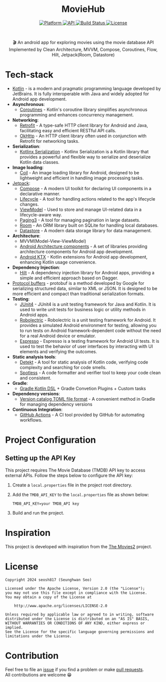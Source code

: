 <h1 align="center">MovieHub</h1>

<p align="center">
  <a href="https://android.com">
    <img src="https://img.shields.io/badge/Platform-Android-brightgreen?logo=android"
      alt="Platform" />
  </a>

  <a href="https://android-arsenal.com/api?level=24">
    <img src="https://img.shields.io/badge/API-21%2B-brightgreen.svg?style=flat" alt="API"/>
  </a>

  <a href="https://github.com/seosh817/MovieHub/actions">
    <img src="https://github.com/seosh817/MovieHub/workflows/Android%20Build/badge.svg"
      alt="Build Status" />
  </a>

  <a href="https://opensource.org/licenses/Apache-2.0">
    <img src="https://img.shields.io/badge/License-Apache%202.0-blue.svg" 
      alt="License" />
  </a>
</p><br>

<p align="center">🎬 An android app for exploring movies using the movie database API Implemented by Clean Architecture, MVVM, Compose, Coroutines, Flow, Hilt, Jetpack(Room, Datastore)</p>

# Tech-stack

- [Kotlin](https://kotlinlang.org/) - is a modern and pragmatic programming language developed by JetBrains. It is fully interoperable with Java and widely adopted for Android app development.
- **Asynchronous**:
  - [Coroutines](https://kotlinlang.org/docs/reference/coroutines-overview.html) - Kotlin's coroutine library simplifies asynchronous programming and enhances concurrency management.
- **Networking**:
  + [Retrofit](https://square.github.io/retrofit/) - A type-safe HTTP client library for Android and Java, facilitating easy and efficient RESTful API calls.
  + [OkHttp](https://github.com/square/okhttp) - An HTTP client library often used in conjunction with Retrofit for networking tasks.
- **Serialization**:
  - [Kotlinx Serialization](https://github.com/Kotlin/kotlinx.serialization) - Kotlinx Serialization is a Kotlin library that provides a powerful and flexible way to serialize and deserialize Kotlin data classes.
- **Image loading**:
  + [Coil](https://github.com/coil-kt/coil) - An image loading library for Android, designed to be lightweight and efficient in handling image processing tasks.
- [Jetpack](https://developer.android.com/jetpack/):
  + [Compose](https://developer.android.com/jetpack/compose) - A modern UI toolkit for declaring UI components in a declarative manner.
  + [Lifecycle](https://developer.android.com/topic/libraries/architecture/lifecycle) - A tool for handling actions related to the app's lifecycle changes.
  + [ViewModel](https://developer.android.com/topic/libraries/architecture/viewmodel) - Used to store and manage UI-related data in a lifecycle-aware way.
  + [Paging3](https://developer.android.com/topic/libraries/architecture/paging/v3-overview) - A tool for managing pagination in large datasets.
  + [Room](https://developer.android.com/training/data-storage/room) - An ORM library built on SQLite for handling local databases.
  + [Datastore](https://developer.android.com/topic/libraries/architecture/datastore) - A modern data storage library for data management.
- **Architecture**:
  - MVVM(Model-View-ViewModel)
  - [Android Architecture components](https://developer.android.com/topic/libraries/architecture) -  A set of libraries providing architecture components for Android app development.
  - [Android KTX](https://developer.android.com/kotlin/ktx) - Kotlin extensions for Android app development, enhancing Kotlin usage convenience.
- **Dependency Injection**:
  + [Hilt](https://developer.android.com/training/dependency-injection/hilt-android) - A dependency injection library for Android apps, providing a simple and efficient approach based on Dagger.
- [Protocol buffers](https://developers.google.com/protocol-buffers) - protobuf is a method developed by Google for serializing structured data, similar to XML or JSON. It is designed to be more efficient and compact than traditional serialization formats.
- **Testing**:
  - [JUnit4](https://junit.org/junit4/) - JUnit4 is a unit testing framework for Java and Kotlin. It is used to write unit tests for business logic or utility methods in Android apps.
  - [Robolectric](http://robolectric.org/) - Robolectric is a unit testing framework for Android. It provides a simulated Android environment for testing, allowing you to run tests on Android framework-dependent code without the need for a real Android device or emulator.
  - [Espresso](https://developer.android.com/training/testing/espresso) - Espresso is a testing framework for Android UI tests. It is used to test the behavior of user interfaces by interacting with UI elements and verifying the outcomes.
- **Static analysis tools**:
  - [Detekt](https://github.com/arturbosch/detekt#with-gradle) - A tool for static analysis of Kotlin code, verifying code complexity and searching for code smells.
  - [Spotless](https://github.com/diffplug/spotless) - A code formatter and verifier tool to keep your code clean and consistent.
- **Gradle**:
  - [Gradle Kotlin DSL](https://docs.gradle.org/current/userguide/kotlin_dsl.html) + Gradle Convetion Plugins + Custom tasks
- **Dependency
  versions**:
  - [Version catalog TOML file format](https://docs.gradle.org/current/userguide/platforms.html) - A convenient method in Gradle for managing dependency versions
- **Continuous Integration**:
  - [GitHub Actions](https://docs.github.com/en/actions) - A CI tool provided by GitHub for automating workflows.

# Project Configuration

## Setting up the API Key

This project requires The Movie Database (TMDB) API key to access external APIs. Follow the steps below to configure the API key:

1. Create a `local.properties` file in the project root directory.
2. Add the `TMDB_API_KEY` to the `local.properties` file as shown below:

    ```properties
    TMDB_API_KEY=your TMDB_API key
    ```
3. Build and run the project.

# Inspiration

This project is developed with inspiration from the [The Movies2](https://github.com/skydoves/TheMovies2) project.

# License

```
Copyright 2024 seosh817 (Seunghwan Seo)

Licensed under the Apache License, Version 2.0 (the "License");
you may not use this file except in compliance with the License.
You may obtain a copy of the License at

    http://www.apache.org/licenses/LICENSE-2.0

Unless required by applicable law or agreed to in writing, software
distributed under the License is distributed on an "AS IS" BASIS,
WITHOUT WARRANTIES OR CONDITIONS OF ANY KIND, either express or implied.
See the License for the specific language governing permissions and
limitations under the License.
```

# Contribution

Feel free to file an [issue](https://github.com/seosh817/MovieHub/issues) if you find a
problem or make [pull requests](https://github.com/seosh817/MovieHub/pulls).<br>
All contributions are welcome 😁
